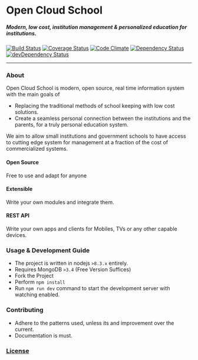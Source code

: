 # Open Cloud School
##### Modern, low cost, institution management & personalized education for institutions. 
[![Build Status](https://travis-ci.org/VismayStudios/ocs.svg?branch=master)](https://travis-ci.org/VismayStudios/ocs)
[![Coverage Status](https://coveralls.io/repos/github/VismayStudios/ocs/badge.svg?branch=master)](https://coveralls.io/github/VismayStudios/ocs?branch=master)
[![Code Climate](https://codeclimate.com/github/VismayStudios/ocs/badges/gpa.svg)](https://codeclimate.com/github/VismayStudios/ocs)
[![Dependency Status](https://david-dm.org/VismayStudios/ocs.svg)](https://david-dm.org/VismayStudios/ocs) [![devDependency Status](https://david-dm.org/VismayStudios/ocs/dev-status.svg)](https://david-dm.org/VismayStudios/ocs#info=devDependencies)

----------------
### About
Open Cloud School is modern, open source, real time information system with the main goals of 

* Replacing the traditional methods of school keeping with low cost
   solutions. 
* Create a seamless personal connection between the
   institutions and the parents, for a truly personal education system.

We aim to allow small institutions and government schools to have access to cutting edge system for management at a fraction of the cost of commercialized systems.

#### Open Source
  Free to use and adapt for anyone
#### Extensible
Write your own modules and integrate them.
#### REST API
Write your own apps and clients for Mobiles, TVs or any other capable devices.

### Usage & Development Guide
* The project is written in nodejs `>8.3.x` entirely. 
* Requires MongoDB `>3.4` (Free Version Suffices)
* Fork the Project
* Perform `npm install`  
* Run `npm run dev` command to start the development server with watching enabled.

### Contributing
* Adhere to the patterns used, unless its and improvement over the current.
* Documentation is must.

### [License](LICENSE)